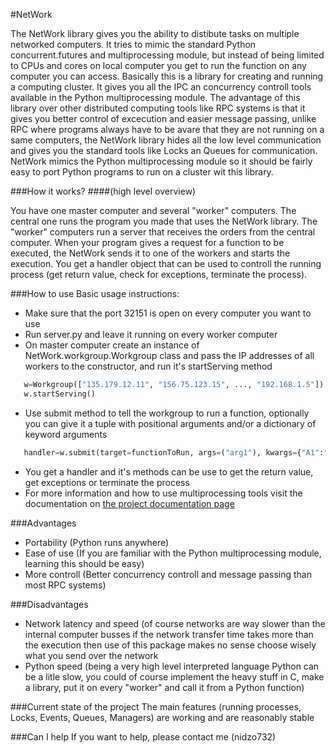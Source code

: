 #NetWork


The NetWork library gives you the ability to distibute tasks on multiple networked 
computers. It tries to mimic the standard Python concurrent.futures and multiprocessing 
module, but instead of being limited to CPUs and cores on local computer you get
to run the function on any computer you can access. Basically this is a library
for creating and running a computing cluster. 
It gives you all the IPC an concurrency
controll tools available in the Python multiprocessing module. The advantage of this
library over other distributed computing tools like RPC systems is that it gives you
better control of excecution and easier message passing, unlike RPC where programs always
have to be avare that they are not running on a same computers, the NetWork library hides
all the low level communication and gives you the standard tools like Locks an Queues for
communication.
NetWork mimics the Python multiprocessing module so it should be fairly easy to port Python
programs to run on a cluster wit this library.

###How it works?
####(high level overview)

You have one master computer and several "worker" computers. The central one
runs the program you made that uses the NetWork library. The "worker" computers
run a server that receives the orders from the central computer. When your program
gives a request for a function to be executed, the NetWork sends it to one of the
workers and starts the execution.
You get a handler object that can be used to controll the running process (get return value, 
check for exceptions, terminate the process).

###How to use
Basic usage instructions:
* Make sure that the port 32151 is open on every computer you want to use
* Run server.py and leave it running on every worker computer
* On master computer create an instance of NetWork.workgroup.Workgroup class
  and pass the IP addresses of all workers to the constructor, and run it's startServing method
```Python
   w=Workgroup(["135.179.12.11", "156.75.123.15", ..., "192.168.1.5"])
   w.startServing()
```

* Use submit method to tell the workgroup to run a function, optionally you can give it a
  tuple with positional arguments and/or a dictionary of keyword arguments
```Python
   handler=w.submit(target=functionToRun, args=("arg1"), kwargs={"A1":"kwarg1})
```
* You get a handler and it's methods can be use to get the return value, get exceptions or terminate
  the process
* For more information and how to use multiprocessing tools visit the documentation
  on [the project documentation page](http://nidzo732.github.io/NetWork)

###Advantages

* Portability (Python runs anywhere)
* Ease of use (If you are familiar with the Python multiprocessing module, learning this should be easy)
* More controll (Better concurrency controll and message passing than most RPC systems)

###Disadvantages
* Network latency and speed (of course networks are way slower than the internal computer busses
if the network transfer time takes more than the execution then use of this package makes no sense
choose wisely what you send over the network
* Python speed (being a very high level interpreted language Python can be a litle slow, you could of course
implement the heavy stuff in C, make a library, put it on every "worker" and call it from a Python function)

###Current state of the project
The main features (running processes, Locks, Events, Queues, Managers) are working and are reasonably stable

###Can I help
If you want to help, please contact me (nidzo732)


